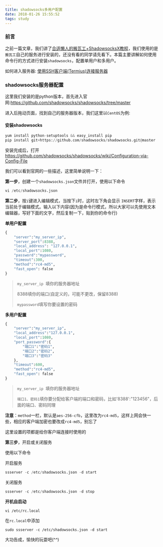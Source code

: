 ```yaml
---
title: shadowsocks多用户配置
date: 2018-01-26 15:55:52
tags: study
---
```


### 前言

之前一篇文章，我们讲了[合适懒人的搬瓦工+ShadowsocksX教程](/2018/02/26/study/study-bwh-ssr/)，我们使用的是`搬瓦工`自己的服务进行安装的，还没有看的同学请先看下。本篇主要讲解如何使用命令行的方式进行安装`shadowsocks`，配置单用户和多用户。

如何进入服务器: [使用SSH客户端(Termius)连接服务器](/2018/01/30/study/study-centos-ssh/)

<!-- More -->

### shadowsocks服务器配置

这里我们安装的是python版本，首先进入官网:https://github.com/shadowsocks/shadowsocks/tree/master

进入后拖动页面，找到自己的服务器版本，我们这里以`CentOS`为例:

#### 安装shadowsocks

```python
yum install python-setuptools && easy_install pip
pip install git+https://github.com/shadowsocks/shadowsocks.git@master
```

安装完成后，打开 https://github.com/shadowsocks/shadowsocks/wiki/Configuration-via-Config-File

我们可以看到官网的一些描述，这里简单说明一下：

**第一步**，创建一个`shadowsocks.json`文件并打开，使用以下命令

```python
vi /etc/shadowsocks.json
```

**第二步**，按`i`键进入编辑模式，当按下`i`时，这时左下角会显示 `INSERT`字样，表示当前处于编辑模式。输入以下内容(因为是命令行模式，所以大家可以先使用文本编辑器，写好下面的文字，然后复制一下，贴到你的命令行)

**单用户配置**

```python
{
    "server":"my_server_ip",
    "server_port":8388,
    "local_address": "127.0.0.1",
    "local_port":1080,
    "password":"mypassword",
    "timeout":300,
    "method":"rc4-md5",
    "fast_open": false
}
```

> `my_server_ip `填你的服务器地址
>
> 8388填你的端口(自定义的，可能不更改，保留8388)
>
> `mypassword`填写你要设置的密码

**多用户配置**

```python
{
    "server":"my_server_ip",
    "local_address":"127.0.0.1",
    "local_port":1080,
    "port_password":{
    	"端口1":"密码1",
    	"端口2":"密码2",
    	"端口3":"密码3"
    },
    "timeout":600,
    "method":"rc4-md5",
  	"fast_open": false
}
```

> `my_server_ip `填你的服务器地址
>
> `端口1、密码1`填你要分配给客户端的端口和密码，比如'8388':"123456"，后面的端口、密码同理

**注意**：`method`一栏，默认是`aes-256-cfb`，这里改为`rc4-md5`，这样上网会快一些，相应的客户端加密也要改成`rc4-md5`，别忘了

这里设置的项都是给你客户端连接时使用的

**第三步**，开启或关闭服务

使用以下命令

开启服务

```python
ssserver -c /etc/shadowsocks.json -d start
```

关闭服务

```python
ssserver -c /etc/shadowsocks.json -d stop
```

**开机自启动**

```
vi /etc/rc.local
```

在`rc.local`中添加

```
sudo ssserver -c /etc/shadowsocks.json -d start
```



大功告成，愉快的玩耍吧(^^)